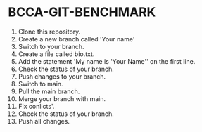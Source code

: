 # BCCA-GIT-BENCHMARK
1. Clone this repository.
2. Create a new branch called 'Your name'
3. Switch to your branch.
4. Create a file called bio.txt.
5. Add the statement 'My name is 'Your Name'' on the first line.
6. Check the status of your branch.
7. Push changes to your branch.
8. Switch to main.
9. Pull the main branch.
10. Merge your branch with main.
11. Fix conlicts'.
12. Check the status of your branch.
13. Push all changes.
